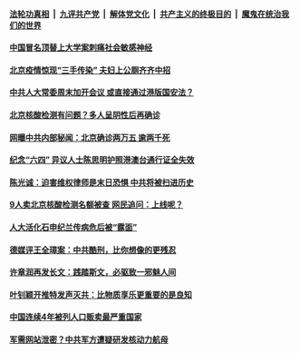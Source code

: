 ####  [法轮功真相](../../../../basic/blob/master/README.md?t=06280231) &nbsp;|&nbsp; [九评共产党](../../../../9ping.md/blob/master/README.md?t=06280231) &nbsp;|&nbsp; [解体党文化](../../../../jtdwh.md/blob/master/README.md?t=06280231)  &nbsp;|&nbsp; [共产主义的终极目的](../../../../gczydzjmd.md/blob/master/README.md?t=06280231) &nbsp;|&nbsp; [魔鬼在统治我们的世界](../../../../mgztzwmdsj.md/blob/master/README.md?t=06280231) 

#### [中国冒名顶替上大学案刺痛社会敏感神经 ](../pages/soh5/394879.md?t=06280231) 
#### [北京疫情惊现“三手传染”  夫妇上公厕齐齐中招](../pages/soh5/394714.md?t=06280231) 
#### [中共人大常委周末加开会议 或直接通过港版国安法？](../pages/soh5/394699.md?t=06280231) 
#### [北京核酸检测有问题？多人呈阴性后再确诊](../pages/soh5/394693.md?t=06280231) 
#### [网曝中共内部秘闻：北京确诊两万五 逾两千死  ](../pages/soh5/394636.md?t=06280231) 
#### [纪念“六四” 异议人士陈思明护照港澳台通行证全失效](../pages/soh5/394645.md?t=06280231) 
#### [陈光诚：迫害维权律师是末日恐惧 中共将被扫进历史](../pages/soh5/394507.md?t=06280231) 
#### [9人卖北京核酸检测名额被查 网民追问：上线呢？](../pages/soh5/394468.md?t=06280231) 
#### [人大活化石申纪兰传病危后被“露面”](../pages/soh5/394465.md?t=06280231) 
#### [德媒评王全璋案：中共酷刑，比你想像的更残忍](../pages/soh5/394459.md?t=06280231) 
#### [许章润再发长文：践踏斯文，必驱致一邪魅人间](../pages/soh5/394453.md?t=06280231) 
#### [叶钊颖开推特发声灭共：比物质享乐更重要的是良知](../pages/soh5/394420.md?t=06280231) 
#### [中国连续4年被列人口贩卖最严重国家](../pages/soh5/394402.md?t=06280231) 
#### [军需网站泄密？中共军方遭疑研发核动力航母](../pages/soh5/394408.md?t=06280231) 
